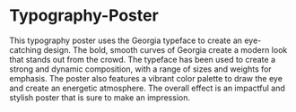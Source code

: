 # Typography-Poster
This typography poster uses the Georgia typeface to create an eye-catching design. The bold, smooth curves of Georgia create a modern look that stands out from the crowd. The typeface has been used to create a strong and dynamic composition, with a range of sizes and weights for emphasis. The poster also features a vibrant color palette to draw the eye and create an energetic atmosphere. The overall effect is an impactful and stylish poster that is sure to make an impression.
